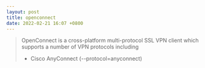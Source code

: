 ```yaml
---
layout: post
title: openconnect
date: 2022-02-21 16:07 +0800
---
```


> OpenConnect is a cross-platform multi-protocol SSL VPN client which supports a number of VPN protocols including 
> - Cisco AnyConnect (--protocol=anyconnect)


